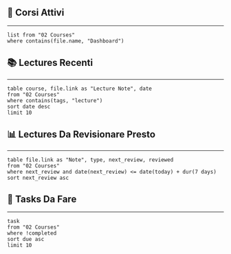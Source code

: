 ## 🧩 Corsi Attivi
---
```dataview
list from "02 Courses"
where contains(file.name, "Dashboard")
```
## 📚 Lectures Recenti
---
```dataview
table course, file.link as "Lecture Note", date
from "02 Courses"
where contains(tags, "lecture")
sort date desc
limit 10
```
## 📊  Lectures Da Revisionare Presto
---
```dataview
table file.link as "Note", type, next_review, reviewed
from "02 Courses"
where next_review and date(next_review) <= date(today) + dur(7 days)
sort next_review asc
```

## 📅 Tasks Da Fare
---
```dataview
task
from "02 Courses"
where !completed
sort due asc
limit 10
```
